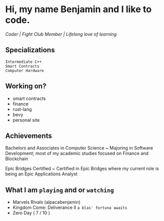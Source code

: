 # Hi, my name Benjamin and I like to code.

<i> Coder | Fight Club Member | Lifelong love of learning </i>

## Specializations

`Intermediate C++` <br/>
`Smart Contracts` <br/>
`Computer Hardware` <br/>

## Working on?

- smart contracts
- finance
- rust-lang
- bevy
- personal site
      
## Achievements

Bachelors and Associates in Computer Science ~ Majoring in Software Development; most of my academic studies focused on Finance and Blockchain <br/>

Epic Bridges Certified ~ Certified in Epic Bridges where my current role is being an Epic Applications Analyst <br/>

## What I am `playing` and or `watching`

- Marvels Rivals (alpacabenjamin)
- Kingdom Come: Deliverance II `a blas' fortuna awaits`
- Zero Day ( 7 / 10 )


